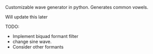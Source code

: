 Customizable wave generator in python. Generates common vowels.

Will update this later

TODO:
- Implement biquad formant filter
- change sine wave.
- Consider other formants
